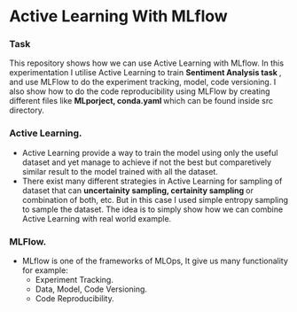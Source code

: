 # Active Learning With MLflow

### Task 
This repository shows how we can use Active Learning with MLflow. In this experimentation I utilise Active Learning to train <b> Sentiment Analysis task </b>, and use MLFlow to do the experiment tracking, model, code versioning. I also show how to do the code reproducibility using MLFlow by creating different files like  <b> MLporject, conda.yaml </b> which can be found inside src directory. 

### Active Learning.
* Active Learning provide a way to train the model using only the useful dataset and yet manage to achieve if not the best but comparetively similar result 
to the model trained with all the dataset.
* There exist many different strategies in Active Learning for sampling of dataset that can <b> uncertainity sampling, certainity sampling </b> or combination of both, etc. But in this case I used simple entropy sampling to sample the dataset. The idea is to simply show how we can combine Active Learning with real world example.  

### MLFlow.
* MLflow is one of the frameworks of MLOps, It give us many functionality for example:
      <ul>
     <li> Experiment Tracking.</li>
     <li> Data, Model, Code Versioning.</li>
     <li>Code Reproducibility.</li>
     </ul>


